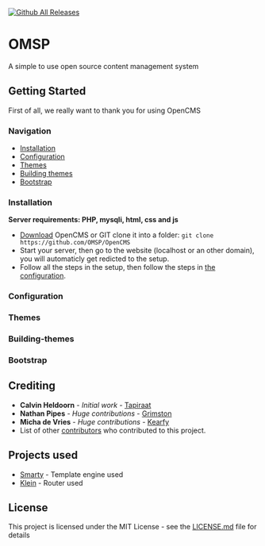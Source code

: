 [![Github All Releases](https://img.shields.io/github/downloads/tapiraat/opencms/total.svg?style=for-the-badge)](https://github.com/OMSP/OpenCMS)

# OMSP

A simple to use open source content management system

## Getting Started

First of all, we really want to thank you for using OpenCMS

### Navigation
* [Installation](#installation)
* [Configuration](#configuration)
* [Themes](#themes)
* [Building themes](#building-themes)
* [Bootstrap](#bootstrap)

### Installation

**Server requirements: PHP, mysqli, html, css and js**
* [Download](https://github.com/OMSP/OpenCMS/archive/master.zip) OpenCMS or GIT clone it into a folder: ```git clone   https://github.com/OMSP/OpenCMS```
* Start your server, then go to the website (localhost or an other domain), you will automaticly get redicted to the setup.
* Follow all the steps in the setup, then follow the steps in [the configuration](#configuration).

### Configuration

### Themes

### Building-themes

### Bootstrap

## Crediting

* **Calvin Heldoorn** - *Initial work* - [Tapiraat](https://calvin.ws)
* **Nathan Pipes** - *Huge contributions* - [Grimston](https://aussiehostingservices.com)
* **Micha de Vries** - *Huge contributions* - [Kearfy](https://mystem.tk)
* List of other [contributors](https://github.com/OMSP/OpenCMS/contributors) who contributed to this project.

## Projects used

* [Smarty](http://www.dropwizard.io/1.0.2/docs/) - Template engine used
* [Klein](https://github.com/klein/klein.php) - Router used

## License

This project is licensed under the MIT License - see the [LICENSE.md](LICENSE) file for details
